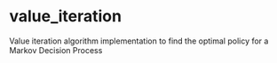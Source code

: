 # value_iteration
Value iteration algorithm implementation to find the optimal policy for a Markov Decision Process
